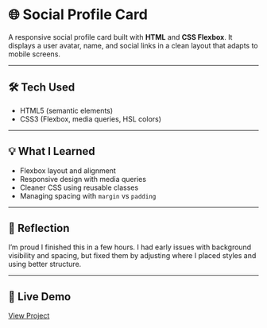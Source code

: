 # 🌐 Social Profile Card

A responsive social profile card built with **HTML** and **CSS Flexbox**. It displays a user avatar, name, and social links in a clean layout that adapts to mobile screens.

---

## 🛠 Tech Used

- HTML5 (semantic elements)
- CSS3 (Flexbox, media queries, HSL colors)

---

## 💡 What I Learned

- Flexbox layout and alignment  
- Responsive design with media queries  
- Cleaner CSS using reusable classes  
- Managing spacing with `margin` vs `padding`

---

## 🧠 Reflection

I’m proud I finished this in a few hours. I had early issues with background visibility and spacing, but fixed them by adjusting where I placed styles and using better structure.

---

## 🚀 Live Demo

[View Project](https://darionmc56.github.io/social-links-profile/)
